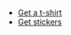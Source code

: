 * [Get a t-shirt](http://shop.planetargon.com/products/ohmyzsh-t-shirts)
* [Get stickers](http://shop.planetargon.com/collections/everything/products/ohmyzsh-stickers-set-of-3-stickers)